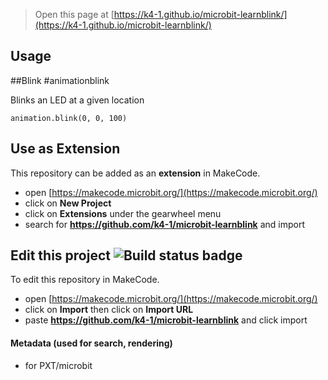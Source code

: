 
> Open this page at [https://k4-1.github.io/microbit-learnblink/](https://k4-1.github.io/microbit-learnblink/)

## Usage

##Blink #animationblink

Blinks an LED at a given location

```blocks
animation.blink(0, 0, 100)
```

## Use as Extension

This repository can be added as an **extension** in MakeCode.

* open [https://makecode.microbit.org/](https://makecode.microbit.org/)
* click on **New Project**
* click on **Extensions** under the gearwheel menu
* search for **https://github.com/k4-1/microbit-learnblink** and import

## Edit this project ![Build status badge](https://github.com/k4-1/microbit-learnblink/workflows/MakeCode/badge.svg)

To edit this repository in MakeCode.

* open [https://makecode.microbit.org/](https://makecode.microbit.org/)
* click on **Import** then click on **Import URL**
* paste **https://github.com/k4-1/microbit-learnblink** and click import

#### Metadata (used for search, rendering)

* for PXT/microbit
<script src="https://makecode.com/gh-pages-embed.js"></script><script>makeCodeRender("{{ site.makecode.home_url }}", "{{ site.github.owner_name }}/{{ site.github.repository_name }}");</script>
